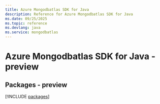 ```yaml
---
title: Azure Mongodbatlas SDK for Java
description: Reference for Azure Mongodbatlas SDK for Java
ms.date: 09/25/2025
ms.topic: reference
ms.devlang: java
ms.service: mongodbatlas
---
```

# Azure Mongodbatlas SDK for Java - preview
## Packages - preview
[!INCLUDE [packages](mongodbatlas-index.md)]